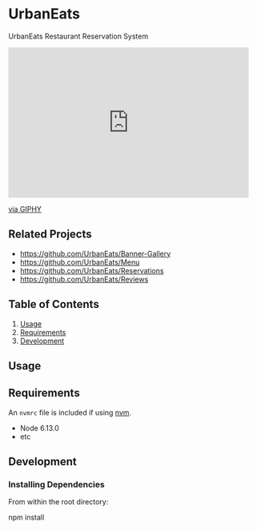 # UrbanEats

UrbanEats Restaurant Reservation System

<iframe src="https://giphy.com/embed/duWtN8qL5luF8p6xGS" width="480" height="300" frameBorder="0" class="giphy-embed" allowFullScreen></iframe><p><a href="https://giphy.com/gifs/duWtN8qL5luF8p6xGS">via GIPHY</a></p>

## Related Projects

  - https://github.com/UrbanEats/Banner-Gallery
  - https://github.com/UrbanEats/Menu
  - https://github.com/UrbanEats/Reservations
  - https://github.com/UrbanEats/Reviews

## Table of Contents

1. [Usage](#Usage)
1. [Requirements](#requirements)
1. [Development](#development)

## Usage



## Requirements

An `nvmrc` file is included if using [nvm](https://github.com/creationix/nvm).

- Node 6.13.0
- etc

## Development

### Installing Dependencies

From within the root directory:

npm install


